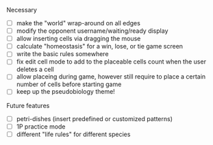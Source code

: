 Necessary
- [ ] make the "world" wrap-around on all edges
- [ ] modify the opponent username/waiting/ready display
- [ ] allow inserting cells via dragging the mouse
- [ ] calculate "homeostasis" for a win, lose, or tie game screen
- [ ] write the basic rules somewhere
- [ ] fix edit cell mode to add to the placeable cells count when the user deletes a cell
- [ ] allow placeing during game, however still require to place a certain number of cells before starting game
- [ ] keep up the pseudobiology theme!

Future features
- [ ] petri-dishes (insert predefined or customized patterns)
- [ ] 1P practice mode
- [ ] different "life rules" for different species
